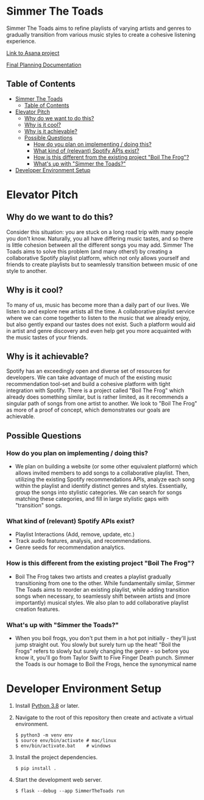 # Simmer The Toads

Simmer The Toads aims to refine playlists of varying artists and genres to
gradually transition from various music styles to create a cohesive listening
experience.

[Link to Asana project](https://app.asana.com/0/1203117920538793/1203117920538793)

[Final Planning Documentation](https://docs.google.com/document/d/1mxL4wcjIboUZs82ka1uiGlvUL_izlJdRB-PtG3yicJk/edit?usp=sharing)

## Table of Contents

- [Simmer The Toads](#simmer-the-toads)
  - [Table of Contents](#table-of-contents)
- [Elevator Pitch](#elevator-pitch)
  - [Why do we want to do this?](#why-do-we-want-to-do-this)
  - [Why is it cool?](#why-is-it-cool)
  - [Why is it achievable?](#why-is-it-achievable)
  - [Possible Questions](#possible-questions)
    - [How do you plan on implementing / doing this?](#how-do-you-plan-on-implementing--doing-this)
    - [What kind of (relevant) Spotify APIs exist?](#what-kind-of-relevant-spotify-apis-exist)
    - [How is this different from the existing project "Boil The Frog"?](#how-is-this-different-from-the-existing-project-boil-the-frog)
    - [What's up with "Simmer the Toads?"](#whats-up-with-simmer-the-toads)
- [Developer Environment Setup](#developer-environment-setup)

# Elevator Pitch

## Why do we want to do this?

Consider this situation: you are stuck on a long road trip with many people you
don't know. Naturally, you all have differing music tastes, and so there is
little cohesion between all the different songs you may add. Simmer The Toads
aims to solve this problem (and many others!) by creating a collaborative
Spotify playlist platform, which not only allows yourself and friends to create
playlists but to seamlessly transition between music of one style to another.

## Why is it cool?

To many of us, music has become more than a daily part of our lives. We listen
to and explore new artists all the time. A collaborative playlist service where
we can come together to listen to the music that we already enjoy, but also
gently expand our tastes does not exist. Such a platform would aid in artist and
genre discovery and even help get you more acquainted with the music tastes of
your friends.

## Why is it achievable?

Spotify has an exceedingly open and diverse set of resources for developers. We
can take advantage of much of the existing music recommendation tool-set and
build a cohesive platform with tight integration with Spotify. There is a
project called "Boil The Frog" which already does something similar, but is
rather limited, as it recommends a singular path of songs from one artist to
another. We look to "Boil The Frog" as more of a proof of concept, which
demonstrates our goals are achievable.

## Possible Questions

### How do you plan on implementing / doing this?

- We plan on building a website (or some other equivalent platform) which allows
  invited members to add songs to a collaborative playlist. Then, utilizing the
  existing Spotify recommendations APIs, analyze each song within the playlist
  and identify distinct genres and styles. Essentially, group the songs into
  stylistic categories. We can search for songs matching these categories, and
  fill in large stylistic gaps with "transition" songs.

### What kind of (relevant) Spotify APIs exist?

- Playlist Interactions (Add, remove, update, etc.)
- Track audio features, analysis, and recommendations.
- Genre seeds for recommendation analytics.

### How is this different from the existing project "Boil The Frog"?

- Boil The Frog takes two artists and creates a playlist gradually transitioning
  from one to the other. While fundamentally similar, Simmer The Toads aims to
  reorder an existing playlist, while adding transition songs when necessary, to
  seamlessly shift between artists and (more importantly) musical styles. We
  also plan to add collaborative playlist creation features.

### What's up with "Simmer the Toads?"

- When you boil frogs, you don't put them in a hot pot initially - they'll
  just jump straight out. You slowly but surely turn up the heat! "Boil the
  Frogs" refers to slowly but surely changing the genre - so before you know
  it, you'll go from Taylor Swift to Five Finger Death punch. Simmer the Toads
  is our homage to Boil the Frogs, hence the synonymical name

# Developer Environment Setup

1.  Install [Python 3.8](https://www.python.org/downloads/) or later.

2.  Navigate to the root of this repository then create and activate a virtual
    environment.

        $ python3 -m venv env
        $ source env/bin/activate # mac/linux
        $ env/bin/activate.bat    # windows

3.  Install the project dependencies.

        $ pip install .

4.  Start the development web server.

        $ flask --debug --app SimmerTheToads run
